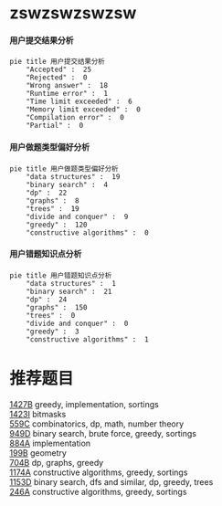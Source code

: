 # zswzswzswzsw

<!-- tabs:start -->



#### **用户提交结果分析**

```mermaid
pie title 用户提交结果分析
    "Accepted" :  25
    "Rejected" :  0
    "Wrong answer" :  18
    "Runtime error" :  1
    "Time limit exceeded" :  6
    "Memory limit exceeded" :  0
    "Compilation error" :  0
    "Partial" :  0
```

#### **用户做题类型偏好分析**

```mermaid
pie title 用户做题类型偏好分析
    "data structures" :  19
    "binary search" :  4
    "dp" :  22
    "graphs" :  8
    "trees" :  19
    "divide and conquer" :  9
    "greedy" :  120
    "constructive algorithms" :  0
```
#### **用户错题知识点分析**

```mermaid
pie title 用户错题知识点分析
    "data structures" :  1
    "binary search" :  21
    "dp" :  24
    "graphs" :  150
    "trees" :  0
    "divide and conquer" :  0
    "greedy" :  3
    "constructive algorithms" :  1
```



<!-- tabs:end -->
# 推荐题目
[1427B](https://codeforces.com/contest/1427/problem/B)		greedy,
                        implementation,
                        sortings		  
[1423I](https://codeforces.com/contest/1423/problem/I)		bitmasks		  
[559C](https://codeforces.com/contest/559/problem/C)		combinatorics,
                        dp,
                        math,
                        number theory		  
[949D](https://codeforces.com/contest/949/problem/D)		binary search,
                        brute force,
                        greedy,
                        sortings		  
[884A](https://codeforces.com/contest/884/problem/A)		implementation		  
[199B](https://codeforces.com/contest/199/problem/B)		geometry		  
[704B](https://codeforces.com/contest/704/problem/B)		dp,
                        graphs,
                        greedy		  
[1174A](https://codeforces.com/contest/1174/problem/A)		constructive algorithms,
                        greedy,
                        sortings		  
[1153D](https://codeforces.com/contest/1153/problem/D)		binary search,
                        dfs and similar,
                        dp,
                        greedy,
                        trees		  
[246A](https://codeforces.com/contest/246/problem/A)		constructive algorithms,
                        greedy,
                        sortings		  
